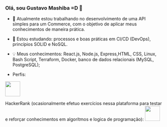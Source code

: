### Olá, sou Gustavo Mashiba =D 👋

- 🔭 Atualmente estou trabalhando no desenvolvimento de uma API simples para um Commerce, com o objetivo de aplicar meus conhecimentos de maneira prática.
- 🌱 Estou estudando: processos e boas práticas em CI/CD (DevOps), princípios SOLID e NoSQL.
- 💡 Meus conhecimentos: React.js, Node.js, Express,HTML, CSS, Linux, Bash Script, Terraform, Docker, banco de dados relacionais (MySQL, PostgreSQL);

- Perfis:

<a href="https://linkedin.com/in/gustavo-sm" target = "_blank" ><img src="https://raw.githubusercontent.com/gus-sm/gus-sm-profile/master/linkedin_logo.png" height="48" width="48" ></a>

HackerRank (ocasionalmente efetuo exercícios nessa plataforma para testar e reforçar conhecimentos em algorítmos e logica de programação):
<a href="https://www.hackerrank.com/gustavo1sad" target = "_blank" ><img src="https://raw.githubusercontent.com/gus-sm/gus-sm-profile/master/HackerRank-Icon.jpg" height="48" width="48" ></a>


